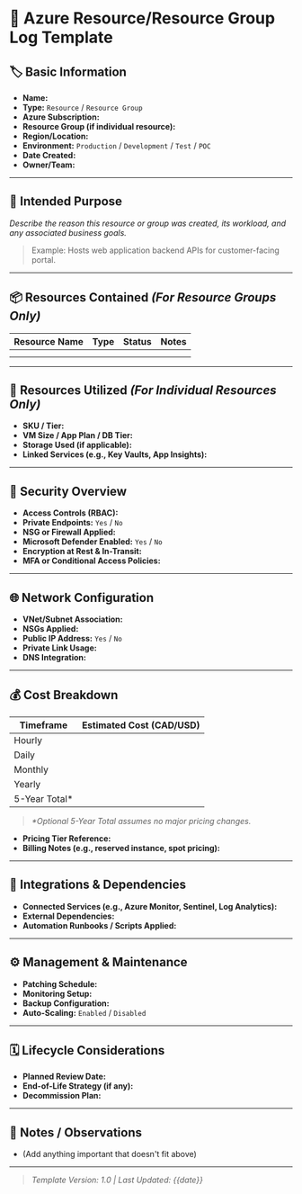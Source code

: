 # 📘 Azure Resource/Resource Group Log Template

## 🏷️ Basic Information
- **Name:**  
- **Type:** `Resource` / `Resource Group`  
- **Azure Subscription:**  
- **Resource Group (if individual resource):**  
- **Region/Location:**  
- **Environment:** `Production` / `Development` / `Test` / `POC`  
- **Date Created:**  
- **Owner/Team:**  

---

## 🎯 Intended Purpose
_Describe the reason this resource or group was created, its workload, and any associated business goals._

> Example: Hosts web application backend APIs for customer-facing portal.

---

## 📦 Resources Contained *(For Resource Groups Only)*
| Resource Name | Type | Status | Notes |
|---------------|------|--------|-------|
|               |      |        |       |
|               |      |        |       |

---

## 🧰 Resources Utilized *(For Individual Resources Only)*
- **SKU / Tier:**  
- **VM Size / App Plan / DB Tier:**  
- **Storage Used (if applicable):**  
- **Linked Services (e.g., Key Vaults, App Insights):**  

---

## 🔐 Security Overview
- **Access Controls (RBAC):**  
- **Private Endpoints:** `Yes` / `No`  
- **NSG or Firewall Applied:**  
- **Microsoft Defender Enabled:** `Yes` / `No`  
- **Encryption at Rest & In-Transit:**  
- **MFA or Conditional Access Policies:**  

---

## 🌐 Network Configuration
- **VNet/Subnet Association:**  
- **NSGs Applied:**  
- **Public IP Address:** `Yes` / `No`  
- **Private Link Usage:**  
- **DNS Integration:**  

---

## 💰 Cost Breakdown

| Timeframe     | Estimated Cost (CAD/USD) |
|---------------|--------------------------|
| Hourly        |                          |
| Daily         |                          |
| Monthly       |                          |
| Yearly        |                          |
| 5-Year Total* |                          |

> _*Optional 5-Year Total assumes no major pricing changes._

- **Pricing Tier Reference:**  
- **Billing Notes (e.g., reserved instance, spot pricing):**  

---

## 🧩 Integrations & Dependencies
- **Connected Services (e.g., Azure Monitor, Sentinel, Log Analytics):**  
- **External Dependencies:**  
- **Automation Runbooks / Scripts Applied:**  

---

## ⚙️ Management & Maintenance
- **Patching Schedule:**  
- **Monitoring Setup:**  
- **Backup Configuration:**  
- **Auto-Scaling:** `Enabled` / `Disabled`  

---

## 🗓️ Lifecycle Considerations
- **Planned Review Date:**  
- **End-of-Life Strategy (if any):**  
- **Decommission Plan:**  

---

## 📝 Notes / Observations
- (Add anything important that doesn't fit above)

---

> _Template Version: 1.0 | Last Updated: {{date}}_
